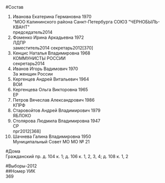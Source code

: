#Состав  
1. Иванова Екатерина Германовна 1970  
    "МОО Калининского района Санкт-Петербурга СОЮЗ "ЧЕРНОБЫЛЬ- КВАНТ"  
    председатель2014  
2. Фоменко Ирина Аркадьевна 1972  
    ЛДПР  
    заместитель2014 секретарь2012[370]  
3. Кенцис Наталья Владимировна 1968  
    КОММУНИСТЫ РОССИИ  
    секретарь2014  
4. Иванов Игорь Вадимович 1970  
    За женщин России  
5. Кергенцев Андрей Витальевич 1964  
    ВОИ  
6. Кергенцева Ольга Викторовна 1965  
    ЕР  
7. Петров Вячеслав Александрович 1986  
    КПРФ  
8. Старовойтов Андрей Владимирович 1979  
    ЯБЛОКО  
9. Столярова Людмила Владимировна 1947  
    СР  
    прг2012[368]  
10. Шачнева Галина Владимировна 1950  
    Муниципальный Совет МО МО № 21  
  
#Дома  
Гражданский пр. д. 104 к. 1; д. 106 к. 1, 2, 3, 4; д. 108 к. 1, 2  
  
#Выборы-2012  
##Номер УИК  
369  
